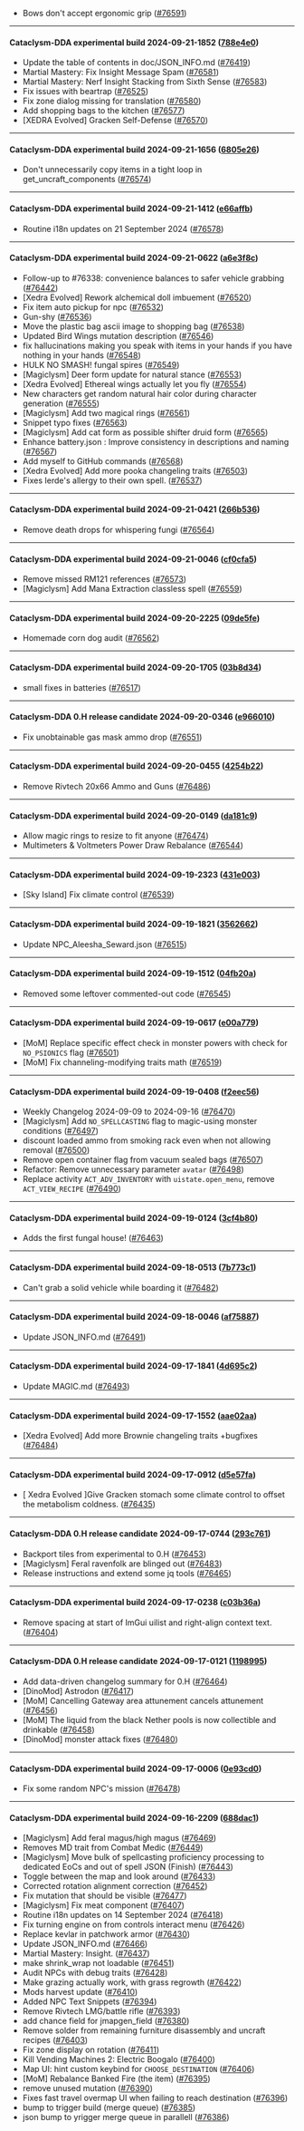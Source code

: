 * Bows don't accept ergonomic grip ([#76591](https://github.com/CleverRaven/Cataclysm-DDA/pull/76591))

---

#### Cataclysm-DDA experimental build 2024-09-21-1852 ([788e4e0](https://github.com/CleverRaven/Cataclysm-DDA/releases/tag/cdda-experimental-2024-09-21-1852))

* Update the table of contents in doc/JSON_INFO.md ([#76419](https://github.com/CleverRaven/Cataclysm-DDA/pull/76419))
* Martial Mastery: Fix Insight Message Spam ([#76581](https://github.com/CleverRaven/Cataclysm-DDA/pull/76581))
* Martial Mastery: Nerf Insight Stacking from Sixth Sense ([#76583](https://github.com/CleverRaven/Cataclysm-DDA/pull/76583))
* Fix issues with beartrap ([#76525](https://github.com/CleverRaven/Cataclysm-DDA/pull/76525))
* Fix zone dialog missing for translation ([#76580](https://github.com/CleverRaven/Cataclysm-DDA/pull/76580))
* Add shopping bags to the kitchen ([#76577](https://github.com/CleverRaven/Cataclysm-DDA/pull/76577))
* [XEDRA Evolved] Gracken Self-Defense ([#76570](https://github.com/CleverRaven/Cataclysm-DDA/pull/76570))

---

#### Cataclysm-DDA experimental build 2024-09-21-1656 ([6805e26](https://github.com/CleverRaven/Cataclysm-DDA/releases/tag/cdda-experimental-2024-09-21-1656))

* Don't unnecessarily copy items in a tight loop in get_uncraft_components ([#76574](https://github.com/CleverRaven/Cataclysm-DDA/pull/76574))

---

#### Cataclysm-DDA experimental build 2024-09-21-1412 ([e66affb](https://github.com/CleverRaven/Cataclysm-DDA/releases/tag/cdda-experimental-2024-09-21-1412))

* Routine i18n updates on 21 September 2024 ([#76578](https://github.com/CleverRaven/Cataclysm-DDA/pull/76578))

---

#### Cataclysm-DDA experimental build 2024-09-21-0622 ([a6e3f8c](https://github.com/CleverRaven/Cataclysm-DDA/releases/tag/cdda-experimental-2024-09-21-0622))

* Follow-up to #76338: convenience balances to safer vehicle grabbing ([#76442](https://github.com/CleverRaven/Cataclysm-DDA/pull/76442))
* [Xedra Evolved] Rework alchemical doll imbuement ([#76520](https://github.com/CleverRaven/Cataclysm-DDA/pull/76520))
* Fix item auto pickup for npc ([#76532](https://github.com/CleverRaven/Cataclysm-DDA/pull/76532))
* Gun-shy ([#76536](https://github.com/CleverRaven/Cataclysm-DDA/pull/76536))
* Move the plastic bag ascii image to shopping bag ([#76538](https://github.com/CleverRaven/Cataclysm-DDA/pull/76538))
* Updated Bird Wings mutation description ([#76546](https://github.com/CleverRaven/Cataclysm-DDA/pull/76546))
* fix hallucinations making you speak with items in your hands if you have nothing in your hands ([#76548](https://github.com/CleverRaven/Cataclysm-DDA/pull/76548))
* HULK NO SMASH! fungal spires ([#76549](https://github.com/CleverRaven/Cataclysm-DDA/pull/76549))
* [Magiclysm] Deer form update for natural stance ([#76553](https://github.com/CleverRaven/Cataclysm-DDA/pull/76553))
* [Xedra Evolved] Ethereal wings actually let you fly ([#76554](https://github.com/CleverRaven/Cataclysm-DDA/pull/76554))
* New characters get random natural hair color during character generation ([#76555](https://github.com/CleverRaven/Cataclysm-DDA/pull/76555))
* [Magiclysm] Add two magical rings ([#76561](https://github.com/CleverRaven/Cataclysm-DDA/pull/76561))
* Snippet typo fixes ([#76563](https://github.com/CleverRaven/Cataclysm-DDA/pull/76563))
* [Magiclysm] Add cat form as possible shifter druid form ([#76565](https://github.com/CleverRaven/Cataclysm-DDA/pull/76565))
* Enhance battery.json : Improve consistency in descriptions and naming ([#76567](https://github.com/CleverRaven/Cataclysm-DDA/pull/76567))
* Add myself to GitHub commands ([#76568](https://github.com/CleverRaven/Cataclysm-DDA/pull/76568))
* [Xedra Evolved] Add more pooka changeling traits ([#76503](https://github.com/CleverRaven/Cataclysm-DDA/pull/76503))
* Fixes Ierde's allergy to their own spell. ([#76537](https://github.com/CleverRaven/Cataclysm-DDA/pull/76537))

---

#### Cataclysm-DDA experimental build 2024-09-21-0421 ([266b536](https://github.com/CleverRaven/Cataclysm-DDA/releases/tag/cdda-experimental-2024-09-21-0421))

* Remove death drops for whispering fungi ([#76564](https://github.com/CleverRaven/Cataclysm-DDA/pull/76564))

---

#### Cataclysm-DDA experimental build 2024-09-21-0046 ([cf0cfa5](https://github.com/CleverRaven/Cataclysm-DDA/releases/tag/cdda-experimental-2024-09-21-0046))

* Remove missed RM121 references ([#76573](https://github.com/CleverRaven/Cataclysm-DDA/pull/76573))
* [Magiclysm] Add Mana Extraction classless spell ([#76559](https://github.com/CleverRaven/Cataclysm-DDA/pull/76559))

---

#### Cataclysm-DDA experimental build 2024-09-20-2225 ([09de5fe](https://github.com/CleverRaven/Cataclysm-DDA/releases/tag/cdda-experimental-2024-09-20-2225))

* Homemade corn dog audit ([#76562](https://github.com/CleverRaven/Cataclysm-DDA/pull/76562))

---

#### Cataclysm-DDA experimental build 2024-09-20-1705 ([03b8d34](https://github.com/CleverRaven/Cataclysm-DDA/releases/tag/cdda-experimental-2024-09-20-1705))

* small fixes in batteries ([#76517](https://github.com/CleverRaven/Cataclysm-DDA/pull/76517))

---

#### Cataclysm-DDA 0.H release candidate 2024-09-20-0346 ([e966010](https://github.com/CleverRaven/Cataclysm-DDA/releases/tag/cdda-0.H-2024-09-20-0346))

* Fix unobtainable gas mask ammo drop ([#76551](https://github.com/CleverRaven/Cataclysm-DDA/pull/76551))

---

#### Cataclysm-DDA experimental build 2024-09-20-0455 ([4254b22](https://github.com/CleverRaven/Cataclysm-DDA/releases/tag/cdda-experimental-2024-09-20-0455))

* Remove Rivtech 20x66 Ammo and Guns  ([#76486](https://github.com/CleverRaven/Cataclysm-DDA/pull/76486))

---

#### Cataclysm-DDA experimental build 2024-09-20-0149 ([da181c9](https://github.com/CleverRaven/Cataclysm-DDA/releases/tag/cdda-experimental-2024-09-20-0149))

* Allow magic rings to resize to fit anyone ([#76474](https://github.com/CleverRaven/Cataclysm-DDA/pull/76474))
* Multimeters & Voltmeters Power Draw Rebalance ([#76544](https://github.com/CleverRaven/Cataclysm-DDA/pull/76544))

---

#### Cataclysm-DDA experimental build 2024-09-19-2323 ([431e003](https://github.com/CleverRaven/Cataclysm-DDA/releases/tag/cdda-experimental-2024-09-19-2323))

* [Sky Island] Fix climate control ([#76539](https://github.com/CleverRaven/Cataclysm-DDA/pull/76539))

---

#### Cataclysm-DDA experimental build 2024-09-19-1821 ([3562662](https://github.com/CleverRaven/Cataclysm-DDA/releases/tag/cdda-experimental-2024-09-19-1821))

* Update NPC_Aleesha_Seward.json ([#76515](https://github.com/CleverRaven/Cataclysm-DDA/pull/76515))

---

#### Cataclysm-DDA experimental build 2024-09-19-1512 ([04fb20a](https://github.com/CleverRaven/Cataclysm-DDA/releases/tag/cdda-experimental-2024-09-19-1512))

* Removed some leftover commented-out code ([#76545](https://github.com/CleverRaven/Cataclysm-DDA/pull/76545))

---

#### Cataclysm-DDA experimental build 2024-09-19-0617 ([e00a779](https://github.com/CleverRaven/Cataclysm-DDA/releases/tag/cdda-experimental-2024-09-19-0617))

* [MoM] Replace specific effect check in monster powers with check for `NO_PSIONICS` flag ([#76501](https://github.com/CleverRaven/Cataclysm-DDA/pull/76501))
* [MoM] Fix channeling-modifying traits math ([#76519](https://github.com/CleverRaven/Cataclysm-DDA/pull/76519))

---

#### Cataclysm-DDA experimental build 2024-09-19-0408 ([f2eec56](https://github.com/CleverRaven/Cataclysm-DDA/releases/tag/cdda-experimental-2024-09-19-0408))

* Weekly Changelog 2024-09-09 to 2024-09-16 ([#76470](https://github.com/CleverRaven/Cataclysm-DDA/pull/76470))
* [Magiclysm] Add `NO_SPELLCASTING` flag to magic-using monster conditions ([#76497](https://github.com/CleverRaven/Cataclysm-DDA/pull/76497))
* discount loaded ammo from smoking rack even when not allowing removal ([#76500](https://github.com/CleverRaven/Cataclysm-DDA/pull/76500))
* Remove open container flag from vacuum sealed bags ([#76507](https://github.com/CleverRaven/Cataclysm-DDA/pull/76507))
* Refactor: Remove unnecessary parameter `avatar` ([#76498](https://github.com/CleverRaven/Cataclysm-DDA/pull/76498))
* Replace activity `ACT_ADV_INVENTORY` with `uistate.open_menu`, remove `ACT_VIEW_RECIPE` ([#76490](https://github.com/CleverRaven/Cataclysm-DDA/pull/76490))

---

#### Cataclysm-DDA experimental build 2024-09-19-0124 ([3cf4b80](https://github.com/CleverRaven/Cataclysm-DDA/releases/tag/cdda-experimental-2024-09-19-0124))

* Adds the first fungal house! ([#76463](https://github.com/CleverRaven/Cataclysm-DDA/pull/76463))

---

#### Cataclysm-DDA experimental build 2024-09-18-0513 ([7b773c1](https://github.com/CleverRaven/Cataclysm-DDA/releases/tag/cdda-experimental-2024-09-18-0513))

* Can't grab a solid vehicle while boarding it ([#76482](https://github.com/CleverRaven/Cataclysm-DDA/pull/76482))

---

#### Cataclysm-DDA experimental build 2024-09-18-0046 ([af75887](https://github.com/CleverRaven/Cataclysm-DDA/releases/tag/cdda-experimental-2024-09-18-0046))

* Update JSON_INFO.md ([#76491](https://github.com/CleverRaven/Cataclysm-DDA/pull/76491))

---

#### Cataclysm-DDA experimental build 2024-09-17-1841 ([4d695c2](https://github.com/CleverRaven/Cataclysm-DDA/releases/tag/cdda-experimental-2024-09-17-1841))

* Update MAGIC.md ([#76493](https://github.com/CleverRaven/Cataclysm-DDA/pull/76493))

---

#### Cataclysm-DDA experimental build 2024-09-17-1552 ([aae02aa](https://github.com/CleverRaven/Cataclysm-DDA/releases/tag/cdda-experimental-2024-09-17-1552))

* [Xedra Evolved] Add more Brownie changeling traits +bugfixes ([#76484](https://github.com/CleverRaven/Cataclysm-DDA/pull/76484))

---

#### Cataclysm-DDA experimental build 2024-09-17-0912 ([d5e57fa](https://github.com/CleverRaven/Cataclysm-DDA/releases/tag/cdda-experimental-2024-09-17-0912))

* [ Xedra Evolved ]Give Gracken stomach some climate control to offset the metabolism coldness. ([#76435](https://github.com/CleverRaven/Cataclysm-DDA/pull/76435))

---

#### Cataclysm-DDA 0.H release candidate 2024-09-17-0744 ([293c761](https://github.com/CleverRaven/Cataclysm-DDA/releases/tag/cdda-0.H-2024-09-17-0744))

* Backport tiles from experimental to 0.H ([#76453](https://github.com/CleverRaven/Cataclysm-DDA/pull/76453))
* [Magiclysm] Feral ravenfolk are blinged out ([#76483](https://github.com/CleverRaven/Cataclysm-DDA/pull/76483))
* Release instructions and extend some jq tools ([#76465](https://github.com/CleverRaven/Cataclysm-DDA/pull/76465))

---

#### Cataclysm-DDA experimental build 2024-09-17-0238 ([c03b36a](https://github.com/CleverRaven/Cataclysm-DDA/releases/tag/cdda-experimental-2024-09-17-0238))

* Remove spacing at start of ImGui uilist and right-align context text. ([#76404](https://github.com/CleverRaven/Cataclysm-DDA/pull/76404))

---

#### Cataclysm-DDA 0.H release candidate 2024-09-17-0121 ([1198995](https://github.com/CleverRaven/Cataclysm-DDA/releases/tag/cdda-0.H-2024-09-17-0121))

* Add data-driven changelog summary for 0.H ([#76464](https://github.com/CleverRaven/Cataclysm-DDA/pull/76464))
* [DinoMod] Astrodon ([#76417](https://github.com/CleverRaven/Cataclysm-DDA/pull/76417))
* [MoM] Cancelling Gateway area attunement cancels attunement ([#76456](https://github.com/CleverRaven/Cataclysm-DDA/pull/76456))
* [MoM] The liquid from the black Nether pools is now collectible and drinkable ([#76458](https://github.com/CleverRaven/Cataclysm-DDA/pull/76458))
* [DinoMod] monster attack fixes ([#76480](https://github.com/CleverRaven/Cataclysm-DDA/pull/76480))

---

#### Cataclysm-DDA experimental build 2024-09-17-0006 ([0e93cd0](https://github.com/CleverRaven/Cataclysm-DDA/releases/tag/cdda-experimental-2024-09-17-0006))

* Fix some random NPC's mission ([#76478](https://github.com/CleverRaven/Cataclysm-DDA/pull/76478))

---

#### Cataclysm-DDA experimental build 2024-09-16-2209 ([688dac1](https://github.com/CleverRaven/Cataclysm-DDA/releases/tag/cdda-experimental-2024-09-16-2209))

* [Magiclysm] Add feral magus/high magus ([#76469](https://github.com/CleverRaven/Cataclysm-DDA/pull/76469))
* Removes MD trait from Combat Medic ([#76449](https://github.com/CleverRaven/Cataclysm-DDA/pull/76449))
* [Magiclysm] Move bulk of spellcasting proficiency processing to dedicated EoCs and out of spell JSON (Finish)  ([#76443](https://github.com/CleverRaven/Cataclysm-DDA/pull/76443))
* Toggle between the map and look around ([#76433](https://github.com/CleverRaven/Cataclysm-DDA/pull/76433))
* Corrected rotation alignment correction ([#76452](https://github.com/CleverRaven/Cataclysm-DDA/pull/76452))
* Fix mutation that should be visible ([#76477](https://github.com/CleverRaven/Cataclysm-DDA/pull/76477))
* [Magiclysm] Fix meat component ([#76407](https://github.com/CleverRaven/Cataclysm-DDA/pull/76407))
* Routine i18n updates on 14 September 2024 ([#76418](https://github.com/CleverRaven/Cataclysm-DDA/pull/76418))
* Fix turning engine on from controls interact menu ([#76426](https://github.com/CleverRaven/Cataclysm-DDA/pull/76426))
* Replace kevlar in patchwork armor ([#76430](https://github.com/CleverRaven/Cataclysm-DDA/pull/76430))
* Update JSON_INFO.md ([#76466](https://github.com/CleverRaven/Cataclysm-DDA/pull/76466))
* Martial Mastery: Insight. ([#76437](https://github.com/CleverRaven/Cataclysm-DDA/pull/76437))
* make shrink_wrap not loadable ([#76451](https://github.com/CleverRaven/Cataclysm-DDA/pull/76451))
* Audit NPCs with debug traits ([#76428](https://github.com/CleverRaven/Cataclysm-DDA/pull/76428))
* Make grazing actually work, with grass regrowth ([#76422](https://github.com/CleverRaven/Cataclysm-DDA/pull/76422))
* Mods harvest update ([#76410](https://github.com/CleverRaven/Cataclysm-DDA/pull/76410))
* Added NPC Text Snippets ([#76394](https://github.com/CleverRaven/Cataclysm-DDA/pull/76394))
* Remove Rivtech LMG/battle rifle ([#76393](https://github.com/CleverRaven/Cataclysm-DDA/pull/76393))
* add chance field for jmapgen_field ([#76380](https://github.com/CleverRaven/Cataclysm-DDA/pull/76380))
* Remove solder from remaining furniture disassembly and uncraft recipes ([#76403](https://github.com/CleverRaven/Cataclysm-DDA/pull/76403))
* Fix zone display on rotation ([#76411](https://github.com/CleverRaven/Cataclysm-DDA/pull/76411))
* Kill Vending Machines 2: Electric Boogalo ([#76400](https://github.com/CleverRaven/Cataclysm-DDA/pull/76400))
* Map UI: hint custom keybind for `CHOOSE_DESTINATION` ([#76406](https://github.com/CleverRaven/Cataclysm-DDA/pull/76406))
* [MoM] Rebalance Banked Fire (the item) ([#76395](https://github.com/CleverRaven/Cataclysm-DDA/pull/76395))
* remove unused mutation ([#76390](https://github.com/CleverRaven/Cataclysm-DDA/pull/76390))
* Fixes fast travel overmap UI when failing to reach destination ([#76396](https://github.com/CleverRaven/Cataclysm-DDA/pull/76396))
* bump to trigger build (merge queue) ([#76385](https://github.com/CleverRaven/Cataclysm-DDA/pull/76385))
* json bump to yrigger merge queue in parallell ([#76386](https://github.com/CleverRaven/Cataclysm-DDA/pull/76386))
